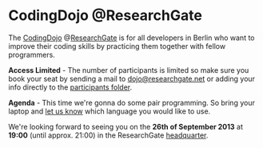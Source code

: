 CodingDojo @ResearchGate
========================

The [CodingDojo] @[ResearchGate] is for all developers in Berlin who want to improve
their coding skills by practicing them together with fellow programmers.

**Access Limited** - The number of participants is limited so make sure you book your seat by sending a mail to dojo@researchgate.net
or adding your info directly to the [participants folder][participants].

**Agenda** - This time we're gonna do some pair programming. So bring your laptop and [let us know][doodle] which language you would like to use.

We're looking forward to seeing you on the **26th of September 2013** at **19:00** (until approx. 21:00) in the ResearchGate [headquarter].

[CodingDojo]: http://codingdojo.org/
[ResearchGate]: https://www.researchgate.net/aboutus.AboutUs.html
[participants]: https://github.com/researchgate/CodingDojo/tree/master/2013-09-26/participants
[headquarter]: https://maps.google.de/maps?q=Invalidenstra%C3%9Fe+115,+Berlin&hl=de&ie=UTF8&ll=52.530615,13.383976&spn=0.005385,0.013937&sll=52.506844,13.424732&sspn=0.689592,1.783905&oq=Invalid&t=h&hnear=Invalidenstra%C3%9Fe+115,+Bezirk+Mitte+10115+Berlin&z=17
[doodle]: http://www.doodle.com/6vty3xzaf759z9ue

